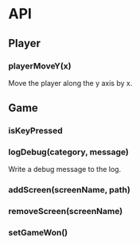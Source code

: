 # API
## Player
### playerMoveY(x)
Move the player along the y axis by x.
## Game
### isKeyPressed
### logDebug(category, message)
Write a debug message to the log.
### addScreen(screenName, path)
### removeScreen(screenName)
### setGameWon()
